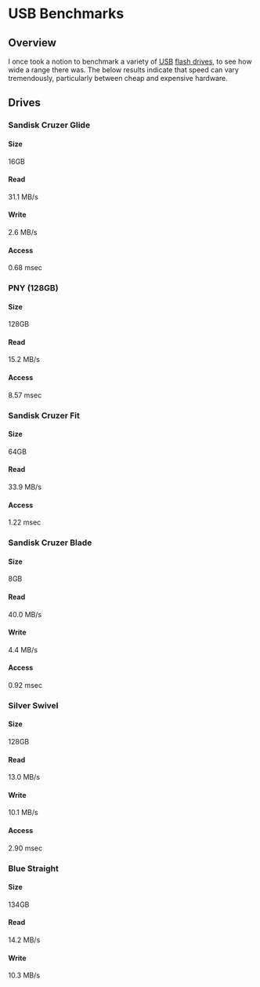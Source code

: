 # USB Benchmarks

## Overview
I once took a notion to benchmark a variety of [USB](https://www.usb.org/) [flash drives](https://en.wikipedia.org/wiki/USB_flash_drive), to see how wide a range there was. The below results indicate that speed can vary tremendously, particularly between cheap and expensive hardware.

## Drives

### Sandisk Cruzer Glide

#### Size
16GB

#### Read
31.1 MB/s

#### Write
2.6 MB/s

#### Access
0.68 msec

### PNY (128GB)

#### Size
128GB

#### Read
15.2 MB/s

#### Access
8.57 msec

### Sandisk Cruzer Fit

#### Size
64GB

#### Read
33.9 MB/s

#### Access
1.22 msec

### Sandisk Cruzer Blade

#### Size
8GB

#### Read
40.0 MB/s

#### Write
4.4 MB/s

#### Access
0.92 msec

### Silver Swivel

#### Size
128GB

#### Read
13.0 MB/s

#### Write
10.1 MB/s

#### Access
2.90 msec

### Blue Straight

#### Size
134GB

#### Read
14.2 MB/s

#### Write
10.3 MB/s

